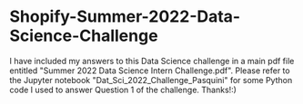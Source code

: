 # Shopify-Summer-2022-Data-Science-Challenge

I have included my answers to this Data Science challenge in a main pdf file entitled "Summer 2022 Data Science Intern Challenge.pdf". Please refer to the Jupyter notebook "Dat_Sci_2022_Challenge_Pasquini" for some Python code I used to answer Question 1 of the challenge. Thanks!:)
